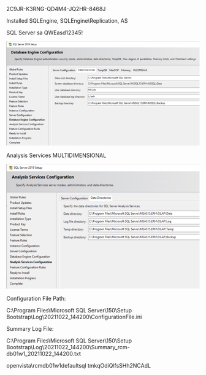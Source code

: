 2C9JR-K3RNG-QD4M4-JQ2HR-8468J

Installed SQLEngine, SQLEngine\Replication, AS

SQL Server sa QWEasd12345!

![image.png](/.attachments/image-6eb2b1a1-4955-4f96-bb28-aae03a21104a.png)

Analysis Services MULTIDIMENSIONAL

![image.png](/.attachments/image-50e999e3-f318-4b4d-93a5-204d89314f16.png)

Configuration File Path:

C:\Program Files\Microsoft SQL Server\150\Setup Bootstrap\Log\20211022_144200\ConfigurationFile.ini

Summary Log File:

C:\Program Files\Microsoft SQL Server\150\Setup Bootstrap\Log\20211022_144200\Summary_rcm-db01w1_20211022_144200.txt

openvista\rcmdb01w1defaultsql tmkqOdiQlfsSHh2NCAdL
